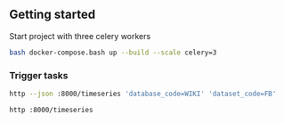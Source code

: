 ## Getting started

Start project with three celery workers
```sh
bash docker-compose.bash up --build --scale celery=3
```

### Trigger tasks

```sh
http --json :8000/timeseries 'database_code=WIKI' 'dataset_code=FB'
```

```sh
http :8000/timeseries
```